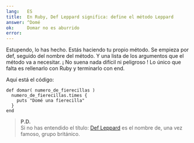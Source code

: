 ```yaml
---
lang:   ES
title:  En Ruby, Def Leppard significa: define el método Leppard
answer: ^Domé
ok:     Domar no es aburrido
error:  
---
```


Estupendo, lo has hecho. Estás haciendo tu propio método. Se empieza por def, seguido del nombre del método.
Y una lista de los argumentos que el método va a necesitar. ¡ No suena nada difícil ni peligroso !
Lo único que falta es rellenarlo con Ruby y terminarlo con end.

Aquí está el código:

    def domar( numero_de_fierecillas )
      numero_de_fierecillas.times {
        puts "Domé una fierecilla"
      }
    end

> __P.D.__  
> Si no has entendido el título:
> <a href="http://es.wikipedia.org/wiki/Def_Leppard" target="_blank">Def Leppard</a>
> es el nombre de, una vez famoso, grupo británico.
